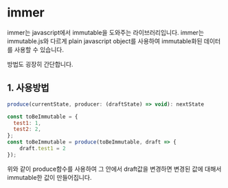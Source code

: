 # immer

immer는 javascript에서 immutable을 도와주는 라이브러리입니다.
immer는 immutable.js와 다르게 plain javascript object를 사용하여 immutable화된 데이터를 사용할 수 있습니다.

방법도 굉장히 간단합니다.

## 1. 사용방법

```javascript
produce(currentState, producer: (draftState) => void): nextState

const toBeImmutable = {
  test1: 1,
  test2: 2,
};
const toBeImmutable = produce(toBeImmutable, draft => {
    draft.test1 = 2
});
```

위와 같이 produce함수를 사용하여 그 안에서 draft값을 변경하면 변경된 값에 대해서 immutable한 값이 만들어집니다.